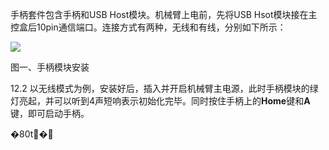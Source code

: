 手柄套件包含手柄和USB Host模块。机械臂上电前，先将USB Hsot模块接在主控盒后10pin通信端口。连接方式有两种，无线和有线，分别如下所示：

![](file:///C:\Users\admin\AppData\Local\Temp\ksohtml\wps9094.tmp.jpg)

图一、手柄模块安装

12.2 以无线模式为例，安装好后，插入并开启机械臂主电源，此时手柄模块的绿灯亮起，并可以听到4声短响表示初始化完毕。同时按住手柄上的**Home**键和**A**键，即可启动手柄。

�80t�

